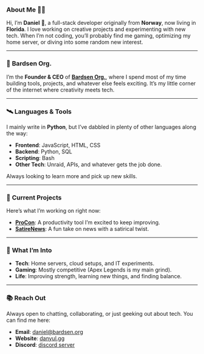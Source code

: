 ### About Me 👨‍💻  
Hi, I’m **Daniel** 👋, a full-stack developer originally from **Norway**, now living in **Florida**. I love working on creative projects and experimenting with new tech. When I’m not coding, you’ll probably find me gaming, optimizing my home server, or diving into some random new interest.

---

### 🌌 **Bardsen Org.**  
I’m the **Founder & CEO** of [**Bardsen Org.**](https://bardsen.org), where I spend most of my time building tools, projects, and whatever else feels exciting. It’s my little corner of the internet where creativity meets tech.

---

### 🛰️ **Languages & Tools**  
I mainly write in **Python**, but I’ve dabbled in plenty of other languages along the way:  

- **Frontend**: JavaScript, HTML, CSS  
- **Backend**: Python, SQL  
- **Scripting**: Bash  
- **Other Tech**: Unraid, APIs, and whatever gets the job done.  

Always looking to learn more and pick up new skills.

---

### 🔭 **Current Projects**  
Here’s what I’m working on right now:  
- **[ProCon](https://github.com/Arcturuz/ProCon)**: A productivity tool I’m excited to keep improving.  
- **[SatireNews](https://github.com/Arcturuz/SatireNewssite)**: A fun take on news with a satirical twist.

---

### 🌠 **What I’m Into**  
- **Tech**: Home servers, cloud setups, and IT experiments.  
- **Gaming**: Mostly competitive (Apex Legends is my main grind).  
- **Life**: Improving strength, learning new things, and finding balance.  

---

### 📚 **Reach Out**  
Always open to chatting, collaborating, or just geeking out about tech. You can find me here:  
- **Email**: [daniel@bardsen.org](mailto:daniel@bardsen.org)  
- **Website**: [danyul.gg](https://danyul.gg)
- **Discord**: [discord server](https://discord.gg/gmDKC2xBc8)
